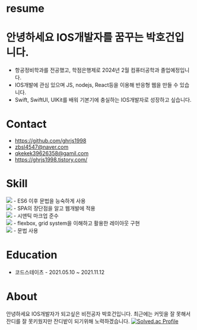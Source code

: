 # resume

# 안녕하세요 IOS개발자를 꿈꾸는 박호건입니다.
  * 항공정비학과를 전공했고, 학점은행제로 2024년 2월 컴퓨터공학과 졸업예정입니다.
  * IOS개발에 관심 있으며 JS, nodejs, React등을 이용해 반응형 웹을 만들 수 있습니다.
  * Swift, SwiftUI, UIKit를 배워 기본기에 충실하는 IOS개발자로 성장하고 싶습니다.

# Contact
  * <https://github.com/ghrjs1998>
  * zbsl4547@naver.com
  * qkekek39626358@gamil.com
  * <https://ghrjs1998.tistory.com/>
 
# Skill
<img src="https://img.shields.io/badge/javascript-F7DF1E?style=for-the-badge&logo=javascript&logoColor=black"> - ES6 이후 문법을 능숙하게 사용<br>
<img src="https://img.shields.io/badge/react-61DAFB?style=for-the-badge&logo=react&logoColor=black"> - SPA의 장단점을 알고 웹개발에 적용<br>
<img src="https://img.shields.io/badge/html5-E34F26?style=for-the-badge&logo=html5&logoColor=white"> - 시맨틱 마크업 준수<br>
<img src="https://img.shields.io/badge/css-1572B6?style=for-the-badge&logo=css3&logoColor=white"> - flexbox, grid system을 이해하고 활용한 레이아웃 구현<br>
<img src="https://img.shields.io/badge/swift-F05138?style=for-the-badge&logo=swift&logoColor=white"> - 문법 사용

# Education
  * 코드스테이츠 - 2021.05.10 ~ 2021.11.12

# About
안녕하세요 IOS개발자가 되고싶은 비전공자 박호건입니다.
최근에는 커밋을 잘 못해서 잔디를 잘 못키웠지만 잔디밭이 되기위해 노력하겠습니다.
[![Solved.ac Profile](http://mazassumnida.wtf/api/v2/generate_badge?boj=ghrjs1998)](https://solved.ac/ghrjs1998/)

